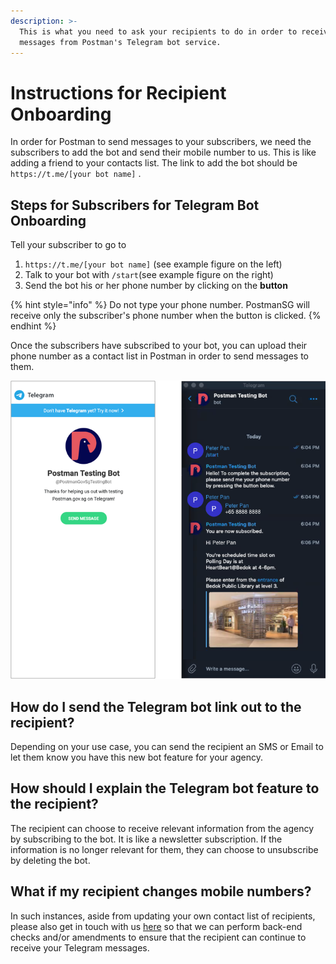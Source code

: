 ```yaml
---
description: >-
  This is what you need to ask your recipients to do in order to receive
  messages from Postman's Telegram bot service.
---
```


# Instructions for Recipient Onboarding

In order for Postman to send messages to your subscribers, we need the subscribers to add the bot and send their mobile number to us. This is like adding a friend to your contacts list. The link to add the bot should be `https://t.me/[your bot name]` .

## Steps for Subscribers for Telegram Bot Onboarding

Tell your subscriber to go to

1. `https://t.me/[your bot name]` (see example figure on the left)
2. Talk to your bot with `/start`(see example figure on the right)
3. Send the bot his or her phone number by clicking on the **button**

{% hint style="info" %}
Do not type your phone number. PostmanSG will receive only the subscriber's phone number when the button is clicked.&#x20;
{% endhint %}

Once the subscribers have subscribed to your bot, you can upload their phone number as a contact list in Postman in order to send messages to them.

![This is an example bot set up by the Postman team. ](<../../../.gitbook/assets/telegram-bot-recipient-onboarding (1).png>)

## How do I send the Telegram bot link out to the recipient?

Depending on your use case, you can send the recipient an SMS or Email to let them know you have this new bot feature for your agency.

## How should I explain the Telegram bot feature to the recipient?

The recipient can choose to receive relevant information from the agency by subscribing to the bot. It is like a newsletter subscription. If the information is no longer relevant for them, they can choose to unsubscribe by deleting the bot. &#x20;

## What if my recipient changes mobile numbers?

In such instances, aside from updating your own contact list of recipients, please also get in touch with us [here](https://form.gov.sg/#!/62b19812ff209e00126f2c47) so that we can perform back-end checks and/or amendments to ensure that the recipient can continue to receive your Telegram messages.&#x20;


